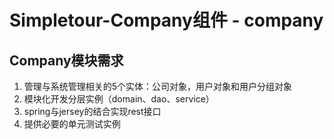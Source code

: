 # Simpletour-Company组件 - company

## Company模块需求

1. 管理与系统管理相关的5个实体：公司对象，用户对象和用户分组对象
2. 模块化开发分层实例（domain、dao、service）
3. spring与jersey的结合实现rest接口
4. 提供必要的单元测试实例